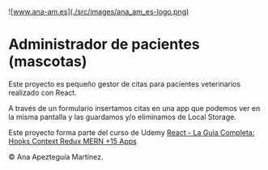 ![www.ana-am.es](./src/images/ana_am_es-logo.png)

# Administrador de pacientes (mascotas)

Este proyecto es pequeño gestor de citas para pacientes veterinarios realizado con React.

A través de un formulario insertamos citas en una app que podemos ver en la misma pantalla y las guardamos y/o eliminamos de Local Storage.

Este proyecto forma parte del curso de Udemy [React - La Guía Completa: Hooks Context Redux MERN +15 Apps](https://www.udemy.com/course/react-de-principiante-a-experto-creando-mas-de-10-aplicaciones/)

© Ana Apezteguía Martínez.
